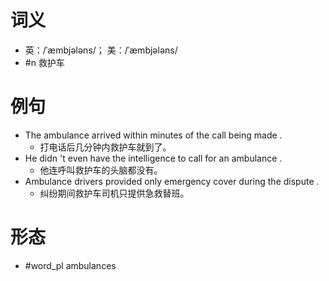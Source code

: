 # 词义
- 英：/ˈæmbjələns/； 美：/ˈæmbjələns/
- #n 救护车
# 例句
- The ambulance arrived within minutes of the call being made .
	- 打电话后几分钟内救护车就到了。
- He didn 't even have the intelligence to call for an ambulance .
	- 他连呼叫救护车的头脑都没有。
- Ambulance drivers provided only emergency cover during the dispute .
	- 纠纷期间救护车司机只提供急救替班。
# 形态
- #word_pl ambulances

